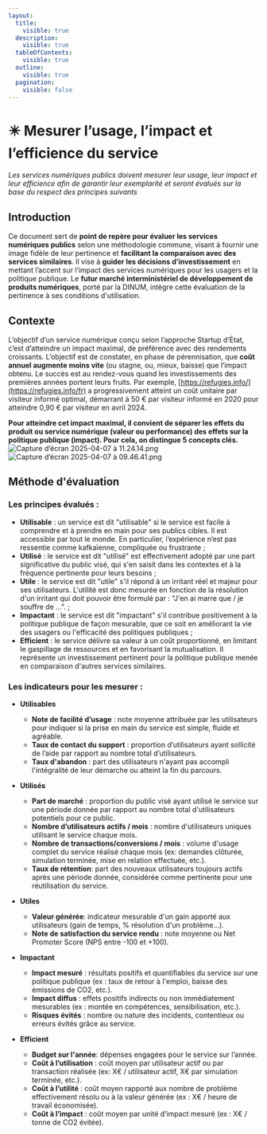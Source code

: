 ```yaml
---
layout:
  title:
    visible: true
  description:
    visible: true
  tableOfContents:
    visible: true
  outline:
    visible: true
  pagination:
    visible: false
---
```


# ✴️ Mesurer l’usage, l’impact et l’efficience du service

_Les services numériques publics doivent mesurer leur usage, leur impact et leur efficience afin de garantir leur exemplarité et seront évalués sur la base du respect des principes suivants_

## Introduction
Ce document sert de **point de repère pour évaluer les services numériques publics** selon une méthodologie commune, visant à fournir une image fidèle de leur pertinence et **facilitant la comparaison avec des services similaires**. Il vise à **guider les décisions d’investissement** en mettant l’accent sur l’impact des services numériques pour les usagers et la politique publique. Le **futur marché interministériel de développement de produits numériques**, porté par la DINUM, intègre cette évaluation de la pertinence à ses conditions d'utilisation.

## Contexte
L’objectif d’un service numérique conçu selon l’approche Startup d’État, c’est d’atteindre un impact maximal, de préférence avec des rendements croissants. L’objectif est de constater, en phase de pérennisation, que **coût annuel augmente moins vite** (ou stagne, ou, mieux, baisse) que l’impact obtenu. Le succès est au rendez-vous quand les investissements des premières années portent leurs fruits. Par exemple, [https://refugies.info/](https://refugies.info/fr) a progressivement atteint un coût unitaire par visiteur informé optimal, démarrant à 50 € par visiteur informé en 2020 pour atteindre 0,90 € par visiteur en avril 2024.

**Pour atteindre cet impact maximal, il convient de séparer les effets du produit ou service numérique (valeur ou performance) des effets sur la politique publique (impact). Pour cela, on distingue 5 concepts clés.**
![Capture d’écran 2025-04-07 à 11.24.14.png](https://docs.numerique.gouv.fr/media/d5fd8882-5935-42e2-8c00-ba4fa7769988/attachments/31313bf4-9776-46c9-8bf7-998567853843.png)
![Capture d’écran 2025-04-07 à 09.46.41.png](https://docs.numerique.gouv.fr/media/d5fd8882-5935-42e2-8c00-ba4fa7769988/attachments/5ee3b153-38fc-4334-988b-26e2cd42cd26.png)

## Méthode d'évaluation
### Les principes évalués :
*   **Utilisable** : un service est dit "utilisable" si le service est facile à comprendre et à prendre en main pour ses publics cibles. Il est accessible par tout le monde. En particulier, l’expérience n’est pas ressentie comme kafkaïenne, compliquée ou frustrante ;
*   **Utilisé** : le service est dit "utilisé" est effectivement adopté par une part significative du public visé, qui s'en saisit dans les contextes et à la fréquence pertinente pour leurs besoins ;
*   **Utile** : le service est dit "utile" s'il répond à un irritant réel et majeur pour ses utilisateurs. L'utilité est donc mesurée en fonction de la résolution d'un irritant qui doit pouvoir être formulé par : "J'en ai marre que / je souffre de ...". ;
*   **Impactant** : le service est dit "impactant" s'il contribue positivement à la politique publique de façon mesurable, que ce soit en améliorant la vie des usagers ou l'efficacité des politiques publiques ;
*   **Efficient** : le service délivre sa valeur à un coût proportionné, en limitant le gaspillage de ressources et en favorisant la mutualisation. Il représente un investissement pertinent pour la politique publique menée en comparaison d'autres services similaires.

### Les indicateurs pour les mesurer :
*   **Utilisables**
    *   **Note de facilité d’usage** : note moyenne attribuée par les utilisateurs pour indiquer si la prise en main du service est simple, fluide et agréable.
    *   **Taux de contact du support** : proportion d’utilisateurs ayant sollicité de l’aide par rapport au nombre total d’utilisateurs.
    *   **Taux d'abandon** : part des utilisateurs n'ayant pas accompli l'intégralité de leur démarche ou atteint la fin du parcours.

*   **Utilisés**
    *   **Part de marché** : proportion du public visé ayant utilisé le service sur une période donnée par rapport au nombre total d'utilisateurs potentiels pour ce public.
    *   **Nombre d’utilisateurs actifs / mois** : nombre d'utilisateurs uniques utilisant le service chaque mois.
    *   **Nombre de transactions/conversions / mois** : volume d'usage complet du service réalisé chaque mois (ex: demandes clôturée, simulation terminée, mise en relation effectuée, etc.).
    *   **Taux de rétention**: part des nouveaux utilisateurs toujours actifs après une période donnée, considérée comme pertinente pour une réutilisation du service.

*   **Utiles**
    *   **Valeur générée**: indicateur mesurable d'un gain apporté aux utilisateurs (gain de temps, % résolution d'un problème...).
    *   **Note de satisfaction du service rendu** : note moyenne ou Net Promoter Score (NPS entre -100 et +100).

*   **Impactant**
    *   **Impact mesuré** : résultats positifs et quantifiables du service sur une politique publique (ex : taux de retour à l'emploi, baisse des émissions de CO2, etc.).
    *   **Impact diffus** : effets positifs indirects ou non immédiatement mesurables (ex : montée en compétences, sensibilisation, etc.).
    *   **Risques évités** : nombre ou nature des incidents, contentieux ou erreurs évités grâce au service.

*   **Efficient**
    *   **Budget sur l'année**: dépenses engagées pour le service sur l’année.
    *   **Coût à l’utilisation** : coût moyen par utilisateur actif ou par transaction réalisée (ex: X€ / utilisateur actif, X€ par simulation terminée, etc.).
    *   **Coût à l’utilité** : coût moyen rapporté aux nombre de problème effectivement résolu ou à la valeur générée (ex : X€ / heure de travail économisée).
    *   **Coût à l’impact** : coût moyen par unité d’impact mesuré (ex : X€ / tonne de CO2 évitée).
